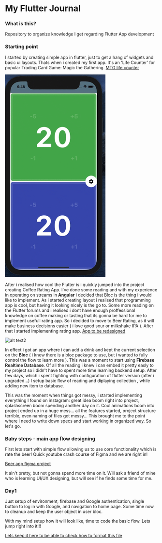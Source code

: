# My Flutter Journal

### What is this? 
Repository to organize knowledge I get regarding Flutter App development

### Starting point
I started by creating simple app in flutter, just to get a hang of widgets and basic ui layouts.
Thats when i created my first app. It's an 'Life Counter' for popular Trading Card Game: Magic the Gathering. 
[MTG life counter](https://github.com/Jan-Stepien/MTG-life-counter)

![alt text][gif]

[gif]: https://github.com/Jan-Stepien/MTG-life-counter/blob/main/github_assets/mtg_life_coutner.gif "Mtg life counter"

After i realised how cool the Flutter is i quickly jumped into the project creating Coffee Rating App. I've done some reading and with my experience in operating on streams in **Angular** i decided that Bloc is the thing i would like to implement.
As i started creating layout i realised that programming app is cool, but having it looking nicely is the go to.
Some more reading on the Flutter forums and i realised i dont have enough proffessional knowledge on coffee making or tasting that its gonna be hard for me to implement usefull rating app.
So i decided to move to Beer Rating, as it will make business decisions easier ( i love good sour or milkshake IPA ). After that i started implementing rating app. 
[App to be redesigned](https://github.com/Jan-Stepien/beer-team-scrap)


![alt text2][gif2]

[gif2]: https://github.com/Jan-Stepien/beer-team-scrap/blob/main/github_assets/ugly_beer_app.gif "Beer Team Scrap"


In effect i got an app where i can add a drink and kept the current selection on the **Bloc** ( i knew there is a bloc package to use, but i wanted to fully control the flow to learn more ). 
This was a moment to start using **Firebase Realtime Database**. Of all the reading i knew i can embed it pretty easly to my project so i didn't have to spent more time learning backend setup.
After few days, which i spent fighting with configuration of flutter version (after i upgraded...) I setup basic flow of reading and diplaying collection , while adding new item to database.

This was the moment when things got messy, i started implementing everything I found on instagram: great idea boom right into project, splashscreen boom spending another day on it. Cool animations boom into project ended up in a huge mess... all the features started, project structure terrible, even naming of files got messy... This brought me to the point where i need to write down specs and start working in organized way. So let's go.

### Baby steps - main app flow designing

First lets start with simple flow allowing us to use core functionality which is rate the beer! 
Quick youtube crash course of Figma and we are right in!

[Beer app figma project](https://www.figma.com/file/dW2sEj8mjibg5ZyoM04lgp/Beer-Team-App?node-id=0%3A1)

It ain't pretty, but not gonna spend more time on it. Will ask a friend of mine who is learning UI/UX designing, but will see if he finds some time for me.

### Day1
Just setup of environment, firebase and Google authentication, single button to log in with Google, and navigation to home page. Some time now to cleanup and keep the user object in user bloc. 




With my mind setup how it will look like, time to code the basic flow. Lets jump right into it!!!




[Lets keep it here to be able to check how to format this file](https://guides.github.com/features/mastering-markdown/)
